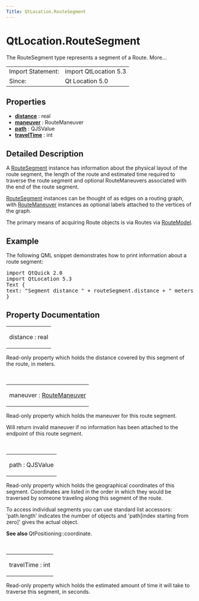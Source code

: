 ```yaml
---
Title: QtLocation.RouteSegment
---
```


# QtLocation.RouteSegment

<span class="subtitle"></span>
<!-- $$$RouteSegment-brief -->
<p>The RouteSegment type represents a segment of a Route. More...</p>
<!-- @@@RouteSegment -->
<table class="alignedsummary">
<tr><td class="memItemLeft rightAlign topAlign"> Import Statement:</td><td class="memItemRight bottomAlign"> import QtLocation 5.3</td></tr><tr><td class="memItemLeft rightAlign topAlign"> Since:</td><td class="memItemRight bottomAlign">  Qt Location 5.0</td></tr></table><ul>
</ul>
<h2 id="properties">Properties</h2>
<ul>
<li class="fn"><b><b><a href="#distance-prop">distance</a></b></b> : real</li>
<li class="fn"><b><b><a href="#maneuver-prop">maneuver</a></b></b> : RouteManeuver</li>
<li class="fn"><b><b><a href="#path-prop">path</a></b></b> : QJSValue</li>
<li class="fn"><b><b><a href="#travelTime-prop">travelTime</a></b></b> : int</li>
</ul>
<!-- $$$RouteSegment-description -->
<h2 id="details">Detailed Description</h2>
</p>
<p>A <a href="index.html">RouteSegment</a> instance has information about the physical layout of the route segment, the length of the route and estimated time required to traverse the route segment and optional RouteManeuvers associated with the end of the route segment.</p>
<p><a href="index.html">RouteSegment</a> instances can be thought of as edges on a routing graph, with <a href="QtLocation.RouteManeuver.md">RouteManeuver</a> instances as optional labels attached to the vertices of the graph.</p>
<p>The primary means of acquiring Route objects is via Routes via <a href="QtLocation.RouteModel.md">RouteModel</a>.</p>
<h2 id="example">Example</h2>
<p>The following QML snippet demonstrates how to print information about a route segment:</p>
<pre class="qml">import QtQuick 2.0
import QtLocation 5.3
<span class="type">Text</span> {
<span class="name">text</span>: <span class="string">&quot;Segment distance &quot;</span> <span class="operator">+</span> <span class="name">routeSegment</span>.<span class="name">distance</span> <span class="operator">+</span> <span class="string">&quot; meters, &quot;</span> <span class="operator">+</span> <span class="name">routeSegment</span>.<span class="name">path</span>.<span class="name">length</span> <span class="operator">+</span> <span class="string">&quot; points.&quot;</span>
}</pre>
<!-- @@@RouteSegment -->
<h2>Property Documentation</h2>
<!-- $$$distance -->
<table class="qmlname"><tr valign="top" id="distance-prop"><td class="tblQmlPropNode"><p><span class="name">distance</span> : <span class="type">real</span></p></td></tr></table><p>Read-only property which holds the distance covered by this segment of the route, in meters.</p>
<!-- @@@distance -->
<br/>
<!-- $$$maneuver -->
<table class="qmlname"><tr valign="top" id="maneuver-prop"><td class="tblQmlPropNode"><p><span class="name">maneuver</span> : <span class="type"><a href="QtLocation.RouteManeuver.md">RouteManeuver</a></span></p></td></tr></table><p>Read-only property which holds the maneuver for this route segment.</p>
<p>Will return invalid maneuver if no information has been attached to the endpoint of this route segment.</p>
<!-- @@@maneuver -->
<br/>
<!-- $$$path -->
<table class="qmlname"><tr valign="top" id="path-prop"><td class="tblQmlPropNode"><p><span class="name">path</span> : <span class="type">QJSValue</span></p></td></tr></table><p>Read-only property which holds the geographical coordinates of this segment. Coordinates are listed in the order in which they would be traversed by someone traveling along this segment of the route.</p>
<p>To access individual segments you can use standard list accessors: 'path.length' indicates the number of objects and 'path[index starting from zero]' gives the actual object.</p>
<p><b>See also </b>QtPositioning::coordinate.</p>
<!-- @@@path -->
<br/>
<!-- $$$travelTime -->
<table class="qmlname"><tr valign="top" id="travelTime-prop"><td class="tblQmlPropNode"><p><span class="name">travelTime</span> : <span class="type">int</span></p></td></tr></table><p>Read-only property which holds the estimated amount of time it will take to traverse this segment, in seconds.</p>
<!-- @@@travelTime -->
<br/>
